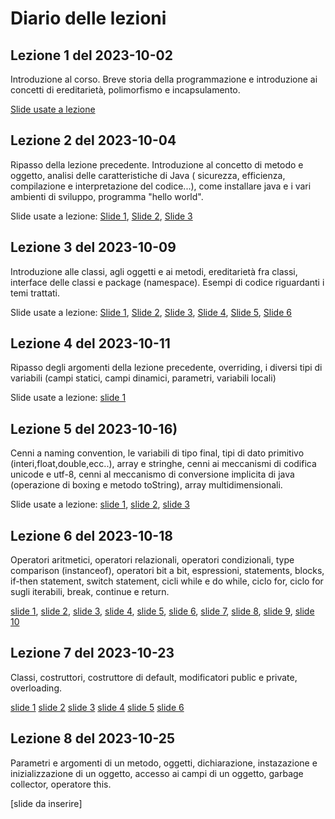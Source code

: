 # Diario delle lezioni
## Lezione 1 del 2023-10-02
Introduzione al corso. Breve storia della programmazione e introduzione ai concetti di ereditarietà, polimorfismo e incapsulamento.

[Slide usate a lezione](http://art.uniroma2.it/teaching/lmp/part_I/stuff/Introduction.pdf)

## Lezione 2 del 2023-10-04
Ripasso della lezione precedente. Introduzione al concetto di metodo e oggetto, analisi delle caratteristiche di Java ( sicurezza, efficienza, compilazione e interpretazione del codice...), come installare java e i vari ambienti di sviluppo, programma "hello world".

Slide usate a lezione:
[Slide 1](https://docs.oracle.com/javase/tutorial/getStarted/intro/definition.html),
[Slide 2](https://docs.oracle.com/javase/tutorial/getStarted/cupojava/index.html),
[Slide 3](https://docs.oracle.com/javase/tutorial/getStarted/cupojava/netbeans.html)

## Lezione 3 del 2023-10-09
Introduzione alle classi, agli oggetti e ai metodi, ereditarietà fra classi, interface delle classi e package (namespace). Esempi di codice riguardanti i temi trattati.

Slide usate a lezione:
[Slide 1](https://docs.oracle.com/javase/tutorial/java/concepts/),
[Slide 2](https://docs.oracle.com/javase/tutorial/java/concepts/object.html),
[Slide 3](https://docs.oracle.com/javase/tutorial/java/concepts/class.html),
[Slide 4](https://docs.oracle.com/javase/tutorial/java/concepts/inheritance.html),
[Slide 5](https://docs.oracle.com/javase/tutorial/java/concepts/interface.html),
[Slide 6](https://docs.oracle.com/javase/tutorial/java/concepts/package.html)

## Lezione 4 del 2023-10-11
Ripasso degli argomenti della lezione precedente, overriding, i diversi tipi di variabili (campi statici, campi dinamici, parametri, variabili locali)

Slide usate a lezione:
[slide 1](https://docs.oracle.com/javase/tutorial/java/nutsandbolts/variables.html)

## Lezione 5 del 2023-10-16)
Cenni a naming convention, le variabili di tipo final, tipi di dato primitivo (interi,float,double,ecc..), array e stringhe, cenni ai meccanismi di codifica unicode e utf-8, cenni al meccanismo di conversione implicita di java (operazione di boxing e metodo toString), array multidimensionali.

Slide usate a lezione:
[slide 1](https://docs.oracle.com/javase/tutorial/java/nutsandbolts/variables.html),
[slide 2](https://docs.oracle.com/javase/tutorial/java/nutsandbolts/datatypes.html),
[slide 3](https://docs.oracle.com/javase/tutorial/java/nutsandbolts/arrays.html)

## Lezione 6 del 2023-10-18
Operatori aritmetici, operatori relazionali, operatori condizionali, type comparison (instanceof), operatori bit a bit, espressioni, statements, blocks, if-then statement, switch statement, cicli while e do while, ciclo for, ciclo for sugli iterabili, break, continue e return.

[slide 1](https://docs.oracle.com/javase/tutorial/java/nutsandbolts/operators.html),
[slide 2](https://docs.oracle.com/javase/tutorial/java/nutsandbolts/op1.html),
[slide 3](https://docs.oracle.com/javase/tutorial/java/nutsandbolts/op2.html),
[slide 4](https://docs.oracle.com/javase/tutorial/java/nutsandbolts/op3.html),
[slide 5](https://docs.oracle.com/javase/tutorial/java/nutsandbolts/expressions.html),
[slide 6](https://docs.oracle.com/javase/tutorial/java/nutsandbolts/if.html),
[slide 7](https://docs.oracle.com/javase/tutorial/java/nutsandbolts/switch.html),
[slide 8](https://docs.oracle.com/javase/tutorial/java/nutsandbolts/while.html),
[slide 9](https://docs.oracle.com/javase/tutorial/java/nutsandbolts/for.html),
[slide 10](https://docs.oracle.com/javase/tutorial/java/nutsandbolts/branch.html)

## Lezione 7 del 2023-10-23
Classi, costruttori, costruttore di default, modificatori public e private, overloading.

[slide 1](https://docs.oracle.com/javase/tutorial/java/javaOO/)
[slide 2](https://docs.oracle.com/javase/tutorial/java/javaOO/classes.html)
[slide 3](https://docs.oracle.com/javase/tutorial/java/javaOO/classdecl.html)
[slide 4](https://docs.oracle.com/javase/tutorial/java/javaOO/variables.html)
[slide 5](https://docs.oracle.com/javase/tutorial/java/javaOO/methods.html)
[slide 6](https://docs.oracle.com/javase/tutorial/java/javaOO/constructors.html)

## Lezione 8 del 2023-10-25
Parametri e argomenti di un metodo, oggetti, dichiarazione, instazazione e inizializzazione di un oggetto, accesso ai campi di un oggetto, garbage collector, operatore this.

[slide da inserire]

